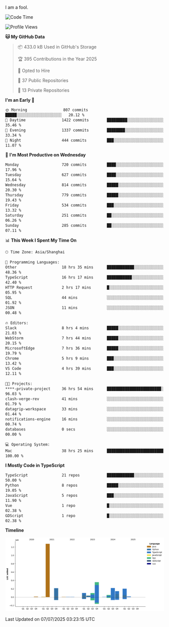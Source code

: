 I am a fool.

<!--START_SECTION:waka-->
![Code Time](http://img.shields.io/badge/Code%20Time-3%2C268%20hrs%202%20mins-blue)

![Profile Views](http://img.shields.io/badge/Profile%20Views-2-blue)

**🐱 My GitHub Data** 

> 📦 433.0 kB Used in GitHub's Storage 
 > 
> 🏆 395 Contributions in the Year 2025
 > 
> 💼 Opted to Hire
 > 
> 📜 37 Public Repositories 
 > 
> 🔑 13 Private Repositories 
 > 
**I'm an Early 🐤** 

```text
🌞 Morning                807 commits         █████░░░░░░░░░░░░░░░░░░░░   20.12 % 
🌆 Daytime                1422 commits        █████████░░░░░░░░░░░░░░░░   35.46 % 
🌃 Evening                1337 commits        ████████░░░░░░░░░░░░░░░░░   33.34 % 
🌙 Night                  444 commits         ███░░░░░░░░░░░░░░░░░░░░░░   11.07 % 
```
📅 **I'm Most Productive on Wednesday** 

```text
Monday                   720 commits         ████░░░░░░░░░░░░░░░░░░░░░   17.96 % 
Tuesday                  627 commits         ████░░░░░░░░░░░░░░░░░░░░░   15.64 % 
Wednesday                814 commits         █████░░░░░░░░░░░░░░░░░░░░   20.30 % 
Thursday                 779 commits         █████░░░░░░░░░░░░░░░░░░░░   19.43 % 
Friday                   534 commits         ███░░░░░░░░░░░░░░░░░░░░░░   13.32 % 
Saturday                 251 commits         ██░░░░░░░░░░░░░░░░░░░░░░░   06.26 % 
Sunday                   285 commits         ██░░░░░░░░░░░░░░░░░░░░░░░   07.11 % 
```


📊 **This Week I Spent My Time On** 

```text
🕑︎ Time Zone: Asia/Shanghai

💬 Programming Languages: 
Other                    18 hrs 35 mins      ████████████░░░░░░░░░░░░░   48.36 % 
TypeScript               16 hrs 17 mins      ███████████░░░░░░░░░░░░░░   42.40 % 
HTTP Request             2 hrs 17 mins       █░░░░░░░░░░░░░░░░░░░░░░░░   05.95 % 
SQL                      44 mins             ░░░░░░░░░░░░░░░░░░░░░░░░░   01.92 % 
JSON                     11 mins             ░░░░░░░░░░░░░░░░░░░░░░░░░   00.48 % 

🔥 Editors: 
Slack                    8 hrs 4 mins        █████░░░░░░░░░░░░░░░░░░░░   21.03 % 
WebStorm                 7 hrs 44 mins       █████░░░░░░░░░░░░░░░░░░░░   20.15 % 
MicrosoftEdge            7 hrs 36 mins       █████░░░░░░░░░░░░░░░░░░░░   19.79 % 
Chrome                   5 hrs 9 mins        ███░░░░░░░░░░░░░░░░░░░░░░   13.42 % 
VS Code                  4 hrs 39 mins       ███░░░░░░░░░░░░░░░░░░░░░░   12.11 % 

🐱‍💻 Projects: 
****-private-project     36 hrs 54 mins      ████████████████████████░   96.03 % 
clash-verge-rev          41 mins             ░░░░░░░░░░░░░░░░░░░░░░░░░   01.79 % 
datagrip-workspace       33 mins             ░░░░░░░░░░░░░░░░░░░░░░░░░   01.44 % 
notifications-engine     16 mins             ░░░░░░░░░░░░░░░░░░░░░░░░░   00.74 % 
databases                0 secs              ░░░░░░░░░░░░░░░░░░░░░░░░░   00.00 % 

💻 Operating System: 
Mac                      38 hrs 25 mins      █████████████████████████   100.00 % 
```

**I Mostly Code in TypeScript** 

```text
TypeScript               21 repos            ████████████░░░░░░░░░░░░░   50.00 % 
Python                   8 repos             █████░░░░░░░░░░░░░░░░░░░░   19.05 % 
JavaScript               5 repos             ███░░░░░░░░░░░░░░░░░░░░░░   11.90 % 
Vue                      1 repo              █░░░░░░░░░░░░░░░░░░░░░░░░   02.38 % 
GDScript                 1 repo              █░░░░░░░░░░░░░░░░░░░░░░░░   02.38 % 
```



**Timeline**

![Lines of Code chart](https://raw.githubusercontent.com/VeejaLiu/VeejaLiu/master/assets/bar_graph.png)


 Last Updated on 07/07/2025 03:23:15 UTC
<!--END_SECTION:waka-->
